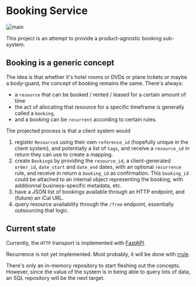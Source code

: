 # Booking Service

![main](https://github.com/bidossessi/python-booking/actions/workflows/tests.yml/badge.svg?branch=main)


This project is an attempt to provide a product-agnostic booking sub-system.

## Booking is a generic concept

The idea is that whether it's hotel rooms or DVDs or plane tickets or maybe a body-guard, the concept of booking remains the same. There's always:

- a `resource` that can be booked / rented / leased for a certain amount of time 
- the act of allocating that resource for a specific timeframe is generally called a `booking`,
- and a booking can be `recurrent` according to certain rules.

The projected process is that a client system would
1. register `Resource`s using their own `reference_id` (hopefully unique in the client system), and potentially a list of `tags`, and receive a `resource_id` in return they can use to create a mapping.
2. create `Booking`s by providing  the `resource_id`, a client-generated `order_id`, `date_start` and `date_end` dates, with an optional `recurrence` rule, and receive in return a `booking_id` as confirmation. This `booking_id` could be attached to an internal object representing the booking, with additionnal business-specific metadata, etc.
3. have a JSON list of bookings available through an HTTP endpoint, and (future) an iCal URL.
4. query resource availability through the `/free` endpoint, essentially outsourcing that logic.

## Current state

Currently, the `HTTP` transport is implemented with [FastAPI](https://fastapi.tiangolo.com/).

Recurrence is not yet implemented. Most probably, it  will be done with [rrule](https://dateutil.readthedocs.io/en/stable/rrule.html). 

There's only an in-memory repository to start fleshing out the concepts. However, since the value of the system
is in being able to query lots of data, an SQL repository will be the next target.